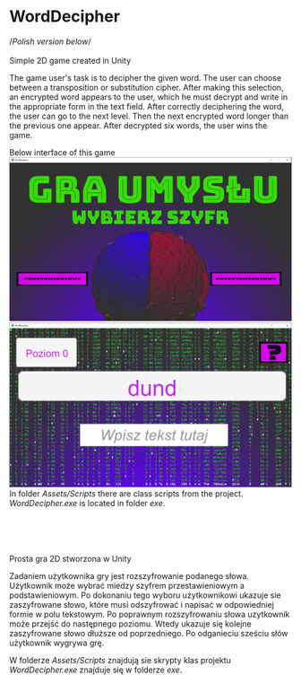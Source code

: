 # WordDecipher

/*Polish version below*/ <br/><br/>
Simple 2D game created in Unity 

The game user's task is to decipher the given word. The user can choose between a transposition or substitution cipher. After making this selection, an encrypted word appears to the user, which he must decrypt and write in the appropriate form in the text field. After correctly deciphering the word, the user can go to the next level. Then the next encrypted word longer than the previous one appear. After decrypted six words, the user wins the game.

Below interface of this game
![](WordDecipher/Assets/Textures/start.PNG)
![](WordDecipher/Assets/Textures/gra.PNG)<br/>
In folder *Assets/Scripts* there are class scripts from the project.<br/>
*WordDecipher.exe* is located in folder *exe*.


<br/><br/><br/><br/>
Prosta gra 2D stworzona w Unity

Zadaniem użytkownika gry jest rozszyfrowanie podanego słowa. Użytkownik może wybrać miedzy szyfrem przestawieniowym a podstawieniowym.  Po dokonaniu tego wyboru użytkownikowi ukazuje sie zaszyfrowane słowo, które musi odszyfrować i napisać w odpowiedniej formie w polu tekstowym. Po poprawnym rozszyfrowaniu słowa uzytkownik może przejść do następnego poziomu.  Wtedy ukazuje się kolejne zaszyfrowane słowo dłuższe od poprzedniego. Po odganieciu sześciu słów użytkownik wygrywa grę.

W folderze *Assets/Scripts* znajdują sie skrypty klas projektu<br/>
*WordDecipher.exe* znajduje się w folderze *exe*.
